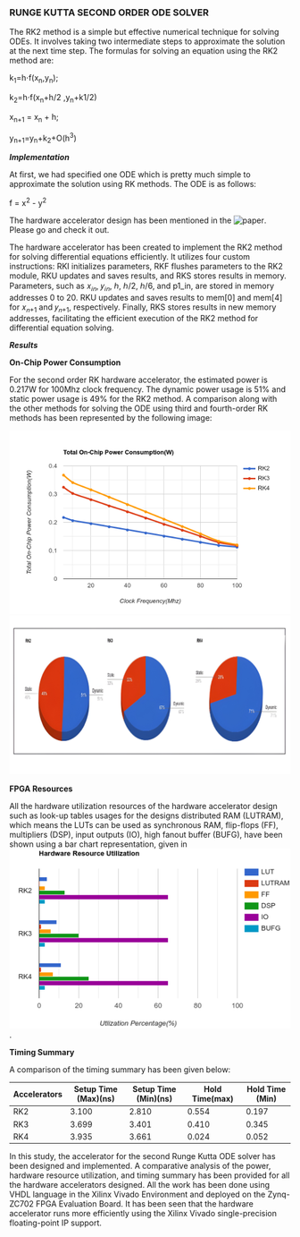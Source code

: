### RUNGE KUTTA SECOND ORDER ODE SOLVER ###

The RK2 method is a simple but effective numerical technique for solving ODEs. It involves taking two intermediate steps to approximate the solution at the next time step. The formulas for solving an equation using the RK2 method are:

k<sub>1</sub>​=h⋅f(x<sub>n​</sub>,y<sub>n</sub>​);

k<sub>2</sub>​=h⋅f(x<sub>n</sub>​+h/2 ​,y<sub>n​</sub>+k1/2​​)

x<sub>n+1</sub> = x<sub>n</sub> + h;

y<sub>n+1</sub>​=y<sub>n​</sub>+k<sub>2</sub>​+O(h<sup>3</sup>)

***Implementation***

At first, we had specified one ODE which is pretty much simple to approximate the solution using RK methods. The ODE is as follows:

f = x<sup>2</sup> - y<sup>2</sup>

The hardware accelerator design has been mentioned in the ![paper](https://ieeexplore.ieee.org/document/10442325). Please go and check it out. 

The hardware accelerator has been created to implement the RK2 method for solving differential equations efficiently. It utilizes four custom instructions: RKI initializes parameters, RKF flushes parameters to the RK2 module, RKU updates and saves results, and RKS stores results in memory. Parameters, such as 𝑥<sub>𝑖𝑛</sub>, 𝑦<sub>𝑖𝑛</sub>, ℎ, ℎ/2, ℎ/6, and p1_in, are stored in memory addresses 0 to 20. RKU updates and saves results to mem[0] and mem[4] for 𝑥<sub>𝑛+1</sub> and 𝑦<sub>𝑛+1</sub>, respectively. Finally, RKS stores results in new memory addresses, facilitating the efficient execution of the RK2 method for differential equation solving.

***Results***

**On-Chip Power Consumption**

For the second order RK hardware accelerator, the estimated power is 0.217W for 100Mhz clock frequency. The dynamic power usage is 51% and static power usage is 49% for the RK2 method.
A comparison along with the other methods for solving the ODE using third and fourth-order RK methods has been represented by the following image:

![On_Chip_Power_Consumption](/On_chip_power.png)
![Power_Utilization_Sources_Percentage](/Power_utilization_sources.jpeg)

**FPGA Resources**

All the hardware utilization resources of the hardware accelerator design such as look-up tables usages for the designs distributed RAM (LUTRAM), which means the LUTs can be used as synchronous RAM, flip-flops (FF), multipliers (DSP), input outputs (IO), high fanout buffer (BUFG), have been shown using a bar chart representation, given in ![fpga_resource](/FPGA_Resource_Utilization.png).

**Timing Summary**

A comparison of the timing summary has been given below:

| Accelerators  |Setup Time (Max)(ns) |Setup Time (Min)(ns)  |Hold Time(max)    |Hold Time (Min) |  
| --------------| --------------------|----------------------|------------------|----------------|
| RK2           | 3.100               |2.810                 |0.554             |0.197           |
| RK3           | 3.699               |3.401                 |0.410             |0.345           |   
| RK4           | 3.935               |3.661                 |0.024             |0.052           |

In this study, the accelerator for the second Runge Kutta ODE solver has been designed and implemented. A comparative analysis of the power, hardware resource utilization, and timing summary has been provided for all the hardware accelerators designed. All the work has been done using VHDL language in the Xilinx Vivado Environment and deployed on the Zynq-ZC702 FPGA Evaluation Board. It has been seen that the hardware accelerator runs more efficiently using the Xilinx Vivado single-precision floating-point IP support.


